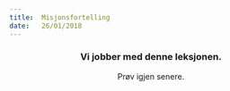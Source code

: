 ```yaml
---
title:  Misjonsfortelling
date:   26/01/2018
---
```


### <center>Vi jobber med denne leksjonen.</center>
<center>Prøv igjen senere.</center>